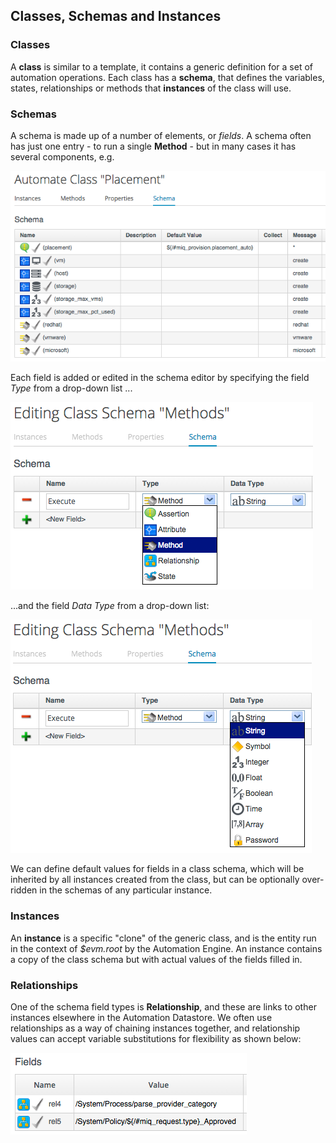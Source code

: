 ## Classes, Schemas and Instances

### Classes
A **class** is similar to a template, it contains a generic definition for a set of automation operations. Each class has a **schema**, that defines the variables, states, relationships or methods that **instances** of the class will use. 

### Schemas
A schema is made up of a number of elements, or _fields_. A schema often has just one entry - to run a single **Method** - but in many cases it has several components, e.g.

![Screenshot](images/screenshot4.png)

Each field is added or edited in the schema editor by specifying the field _Type_ from a drop-down list ...

![Screenshot](images/screenshot5.png)

...and the field _Data Type_ from a drop-down list:

![Screenshot](images/screenshot6.png)

We can define default values for fields in a class schema, which will be inherited by all instances created from the class, but can be optionally over-ridden in the schemas of any particular instance.

### Instances

An **instance** is a specific "clone" of the generic class, and is the entity run in the context of _$evm.root_ by the Automation Engine. An instance contains a copy of the class schema but with actual values of the fields filled in.

### Relationships

One of the schema field types is **Relationship**, and these are links to other instances elsewhere in the Automation Datastore. We often use relationships as a way of chaining instances together, and relationship values can accept variable substitutions for flexibility as shown below:

![Screenshot](images/screenshot7.png)